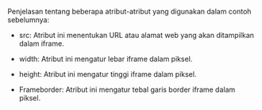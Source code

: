 Penjelasan tentang beberapa atribut-atribut yang digunakan dalam contoh sebelumnya:

-   src: Atribut ini menentukan URL atau alamat web yang akan ditampilkan dalam iframe.
    
-   width: Atribut ini mengatur lebar iframe dalam piksel.
    
-   height: Atribut ini mengatur tinggi iframe dalam piksel.
    
-   Frameborder: Atribut ini mengatur tebal garis border iframe dalam piksel.